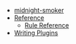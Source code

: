 - [midnight-smoker](/)
- [Reference](./api/packages.md)
  - [Rule Reference](./rules/index.md)
- [Writing Plugins](writing-plugins.md)
